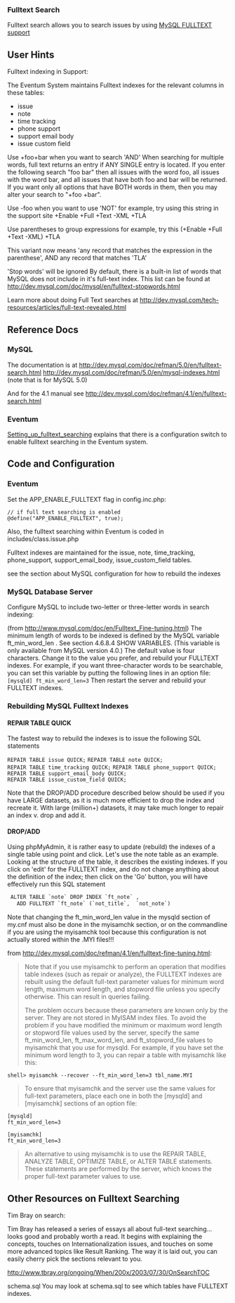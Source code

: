 ### Fulltext Search

Fulltext search allows you to search issues by using [MySQL FULLTEXT support](http://dev.mysql.com/doc/refman/5.0/en/fulltext-search.html)

User Hints
----------

Fulltext indexing in Support:

The Eventum System maintains Fulltext indexes for the relevant columns in these tables:

-   issue
-   note
-   time tracking
-   phone support
-   support email body
-   issue custom field

Use +foo+bar when you want to search 'AND'
When searching for multiple words, full text returns an entry if ANY SINGLE entry is located. If you enter the following search "foo bar" then all issues with the word foo, all issues with the word bar, and all issues that have both foo and bar will be returned. If you want only all options that have BOTH words in them, then you may alter your search to "+foo +bar".

Use -foo when you want to use 'NOT'
for example, try using this string in the support site +Enable +Full +Text -XML +TLA

Use parentheses to group expressions
for example, try this (+Enable +Full +Text -XML) +TLA

This variant now means 'any record that matches the expression in the parenthese', AND any record that matches 'TLA'

'Stop words' will be ignored
By default, there is a built-in list of words that MySQL does not include in it's full-text index. This list can be found at <http://dev.mysql.com/doc/mysql/en/fulltext-stopwords.html>

Learn more about doing Full Text searches at <http://dev.mysql.com/tech-resources/articles/full-text-revealed.html>

Reference Docs
--------------

### MySQL

The documentation is at <http://dev.mysql.com/doc/refman/5.0/en/fulltext-search.html> <http://dev.mysql.com/doc/refman/5.0/en/mysql-indexes.html> (note that is for MySQL 5.0)

And for the 4.1 manual see <http://dev.mysql.com/doc/refman/4.1/en/fulltext-search.html>

### Eventum

[Setting_up_fulltext_searching](Setting-up-fulltext-searching.md) explains that there is a configuration switch to enable fulltext searching in the Eventum system.

Code and Configuration
----------------------

### Eventum

Set the APP_ENABLE_FULLTEXT flag in config.inc.php:

`// if full text searching is enabled`
`@define("APP_ENABLE_FULLTEXT", true);`

Also, the fulltext searching within Eventum is coded in includes/class.issue.php

Fulltext indexes are maintained for the issue, note, time_tracking, phone_support, support_email_body, issue_custom_field tables.

see the section about MySQL configuration for how to rebuild the indexes

### MySQL Database Server

Configure MySQL to include two-letter or three-letter words in search indexing:

(from <http://www.mysql.com/doc/en/Fulltext_Fine-tuning.html>) The minimum length of words to be indexed is defined by the MySQL variable ft_min_word_len . See section 4.6.8.4 SHOW VARIABLES. (This variable is only available from MySQL version 4.0.) The default value is four characters. Change it to the value you prefer, and rebuild your FULLTEXT indexes. For example, if you want three-character words to be searchable, you can set this variable by putting the following lines in an option file: `
[mysqld]
ft_min_word_len=3
` Then restart the server and rebuild your FULLTEXT indexes.

### Rebuilding MySQL Fulltext Indexes

#### REPAIR TABLE QUICK

The fastest way to rebuild the indexes is to issue the following SQL statements

`REPAIR TABLE issue QUICK;`
`REPAIR TABLE note QUICK;`
`REPAIR TABLE time_tracking QUICK;`
`REPAIR TABLE phone_support QUICK;`
`REPAIR TABLE support_email_body QUICK;`
`REPAIR TABLE issue_custom_field QUICK;`

Note that the DROP/ADD procedure described below should be used if you have LARGE datasets, as it is much more efficient to drop the index and recreate it. With large (million+) datasets, it may take much longer to repair an index v. drop and add it.

#### DROP/ADD

Using phpMyAdmin, it is rather easy to update (rebuild) the indexes of a single table using point and click. Let's use the note table as an example. Looking at the structure of the table, it describes the existing indexes. If you click on 'edit' for the FULLTEXT index, and do not change anything about the definition of the index; then click on the 'Go' button, you will have effectively run this SQL statement

```sql
 ALTER TABLE `note` DROP INDEX `ft_note` ,
   ADD FULLTEXT `ft_note` (`not_title`,  `not_note`)
```

Note that changing the ft_min_word_len value in the mysqld section of my.cnf must also be done in the myisamchk section, or on the commandline if you are using the myisamchk tool because this configuration is not actually stored within the .MYI files!!!

from <http://dev.mysql.com/doc/refman/4.1/en/fulltext-fine-tuning.html>:

> Note that if you use myisamchk to perform an operation that modifies table indexes (such as repair or analyze), the FULLTEXT indexes are rebuilt using the default full-text parameter values for minimum word length, maximum word length, and stopword file unless you specify otherwise. This can result in queries failing.
>
> The problem occurs because these parameters are known only by the server. They are not stored in MyISAM index files. To avoid the problem if you have modified the minimum or maximum word length or stopword file values used by the server, specify the same ft_min_word_len, ft_max_word_len, and ft_stopword_file values to myisamchk that you use for mysqld. For example, if you have set the minimum word length to 3, you can repair a table with myisamchk like this:

`shell> myisamchk --recover --ft_min_word_len=3 tbl_name.MYI`

> To ensure that myisamchk and the server use the same values for full-text parameters, place each one in both the [mysqld] and [myisamchk] sections of an option file:

```
[mysqld]
ft_min_word_len=3

[myisamchk]
ft_min_word_len=3
```

> An alternative to using myisamchk is to use the REPAIR TABLE, ANALYZE TABLE, OPTIMIZE TABLE, or ALTER TABLE statements. These statements are performed by the server, which knows the proper full-text parameter values to use.

Other Resources on Fulltext Searching
-------------------------------------

Tim Bray on search:

Tim Bray has released a series of essays all about full-text searching… looks good and probably worth a read. It begins with explaining the concepts, touches on Internationalization issues, and touches on some more advanced topics like Result Ranking. The way it is laid out, you can easily cherry pick the sections relevant to you.

<http://www.tbray.org/ongoing/When/200x/2003/07/30/OnSearchTOC>

schema.sql
You may look at schema.sql to see which tables have FULLTEXT indexes.

